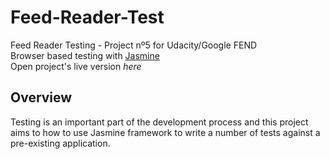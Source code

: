 # Feed-Reader-Test
Feed Reader Testing - Project nº5 for Udacity/Google FEND  <br>
Browser based testing with [Jasmine](http://jasmine.github.io/) <br>
Open project's live version *here* 
## Overview
Testing is an important part of the development process and this project aims to how to use Jasmine framework to write a number of tests against a pre-existing application.
